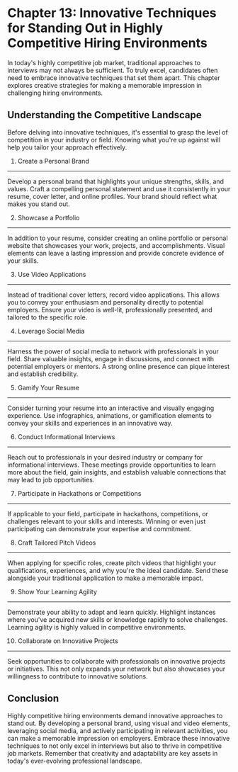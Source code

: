 Chapter 13: Innovative Techniques for Standing Out in Highly Competitive Hiring Environments
============================================================================================

In today's highly competitive job market, traditional approaches to interviews may not always be sufficient. To truly excel, candidates often need to embrace innovative techniques that set them apart. This chapter explores creative strategies for making a memorable impression in challenging hiring environments.

Understanding the Competitive Landscape
---------------------------------------

Before delving into innovative techniques, it's essential to grasp the level of competition in your industry or field. Knowing what you're up against will help you tailor your approach effectively.

1. Create a Personal Brand
--------------------------

Develop a personal brand that highlights your unique strengths, skills, and values. Craft a compelling personal statement and use it consistently in your resume, cover letter, and online profiles. Your brand should reflect what makes you stand out.

2. Showcase a Portfolio
-----------------------

In addition to your resume, consider creating an online portfolio or personal website that showcases your work, projects, and accomplishments. Visual elements can leave a lasting impression and provide concrete evidence of your skills.

3. Use Video Applications
-------------------------

Instead of traditional cover letters, record video applications. This allows you to convey your enthusiasm and personality directly to potential employers. Ensure your video is well-lit, professionally presented, and tailored to the specific role.

4. Leverage Social Media
------------------------

Harness the power of social media to network with professionals in your field. Share valuable insights, engage in discussions, and connect with potential employers or mentors. A strong online presence can pique interest and establish credibility.

5. Gamify Your Resume
---------------------

Consider turning your resume into an interactive and visually engaging experience. Use infographics, animations, or gamification elements to convey your skills and experiences in an innovative way.

6. Conduct Informational Interviews
-----------------------------------

Reach out to professionals in your desired industry or company for informational interviews. These meetings provide opportunities to learn more about the field, gain insights, and establish valuable connections that may lead to job opportunities.

7. Participate in Hackathons or Competitions
--------------------------------------------

If applicable to your field, participate in hackathons, competitions, or challenges relevant to your skills and interests. Winning or even just participating can demonstrate your expertise and commitment.

8. Craft Tailored Pitch Videos
------------------------------

When applying for specific roles, create pitch videos that highlight your qualifications, experiences, and why you're the ideal candidate. Send these alongside your traditional application to make a memorable impact.

9. Show Your Learning Agility
-----------------------------

Demonstrate your ability to adapt and learn quickly. Highlight instances where you've acquired new skills or knowledge rapidly to solve challenges. Learning agility is highly valued in competitive environments.

10. Collaborate on Innovative Projects
--------------------------------------

Seek opportunities to collaborate with professionals on innovative projects or initiatives. This not only expands your network but also showcases your willingness to contribute to innovative solutions.

Conclusion
----------

Highly competitive hiring environments demand innovative approaches to stand out. By developing a personal brand, using visual and video elements, leveraging social media, and actively participating in relevant activities, you can make a memorable impression on employers. Embrace these innovative techniques to not only excel in interviews but also to thrive in competitive job markets. Remember that creativity and adaptability are key assets in today's ever-evolving professional landscape.
